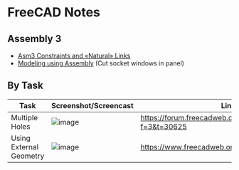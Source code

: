 # FreeCAD Notes 

## Assembly 3

* [Asm3 Constraints and «Natural» Links](https://www.dropbox.com/s/k40drc9rlkflrjs/Asm3_contr_et_liaisons_courantes_En.pdf?dl=0)
* [Modeling using Assembly](https://github.com/realthunder/FreeCAD_assembly3/wiki/Modeling-using-Assembly) (Cut socket windows in panel)


## By Task 

| Task | Screenshot/Screencast | Link | 
| ---- | --------------------- | ---- |
| Multiple Holes | ![image](https://user-images.githubusercontent.com/6639874/44943027-5589ee00-adc7-11e8-95d8-29288d94fb86.png) | https://forum.freecadweb.org/viewtopic.php?f=3&t=30625 | 
| Using External Geometry | ![image](https://www.freecadweb.org/wiki/images/e/ed/Sketcher_ExternalEsempio1.png) | https://www.freecadweb.org/wiki/Sketcher_External |
